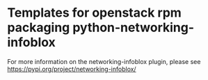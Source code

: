 # Templates for openstack rpm packaging python-networking-infoblox

For more information on the networking-infoblox plugin, please see
https://pypi.org/project/networking-infoblox/
